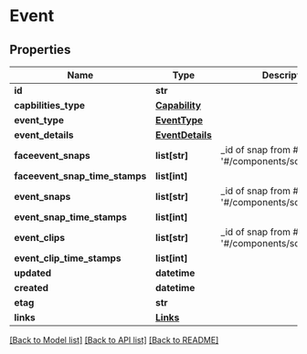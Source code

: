 # Event

## Properties
Name | Type | Description | Notes
------------ | ------------- | ------------- | -------------
**id** | **str** |  | [optional] 
**capbilities_type** | [**Capability**](Capability.md) |  | [optional] 
**event_type** | [**EventType**](EventType.md) |  | [optional] 
**event_details** | [**EventDetails**](EventDetails.md) |  | [optional] 
**faceevent_snaps** | **list[str]** | _id of snap from #$ref: &#x27;#/components/schemas/snap&#x27; | [optional] 
**faceevent_snap_time_stamps** | **list[int]** |  | [optional] 
**event_snaps** | **list[str]** | _id of snap from #$ref: &#x27;#/components/schemas/snap&#x27; | [optional] 
**event_snap_time_stamps** | **list[int]** |  | [optional] 
**event_clips** | **list[str]** | _id of snap from #$ref: &#x27;#/components/schemas/clip&#x27; | [optional] 
**event_clip_time_stamps** | **list[int]** |  | [optional] 
**updated** | **datetime** |  | [optional] 
**created** | **datetime** |  | [optional] 
**etag** | **str** |  | [optional] 
**links** | [**Links**](Links.md) |  | [optional] 

[[Back to Model list]](../README.md#documentation-for-models) [[Back to API list]](../README.md#documentation-for-api-endpoints) [[Back to README]](../README.md)


